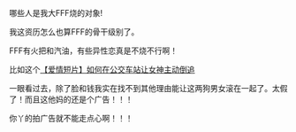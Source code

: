 ---
---
哪些人是我大FFF烧的对象!


我这资历怎么也算FFF的骨干级别了。

FFF有火把和汽油，有些异性恋真是不烧不行啊！

比如这个[【爱情短片】如何在公交车站让女神主动倒追](http://www.bilibili.com/video/av3132547/)

一眼看过去，除了脸和钱我实在找不到其他理由能让这两狗男女滚在一起了。太假了！而且这他妈的还是个广告！！！

你丫的拍广告就不能走点心啊！！！

